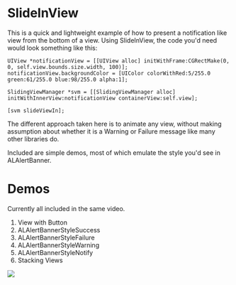 # SlideInView

This is a quick and lightweight example of how to present a notification like view from the bottom of a view. Using SlideInView, the code you'd need would look something like this:

```
UIView *notificationView = [[UIView alloc] initWithFrame:CGRectMake(0, 0, self.view.bounds.size.width, 100)];
notificationView.backgroundColor = [UIColor colorWithRed:5/255.0 green:61/255.0 blue:98/255.0 alpha:1];

SlidingViewManager *svm = [[SlidingViewManager alloc] initWithInnerView:notificationView containerView:self.view];

[svm slideViewIn];
```

The different approach taken here is to animate any view, without making assumption about whether it is a Warning or Failure message like many other libraries do.

Included are simple demos, most of which emulate the style you'd see in ALAlertBanner.

# Demos

Currently all included in the same video.

1. View with Button
1. ALAlertBannerStyleSuccess
1. ALAlertBannerStyleFailure
1. ALAlertBannerStyleWarning
1. ALAlertBannerStyleNotify
1. Stacking Views

![](http://f.cl.ly/items/2u0A2X1t0B3000160W21/SlideInViewDemo.mov.gif)